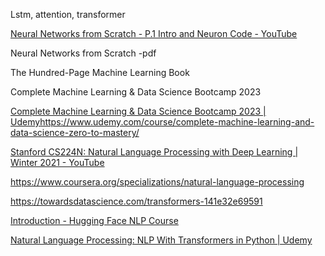 



Lstm, attention, transformer





[Neural Networks from Scratch - P.1 Intro and Neuron Code - YouTube](https://www.youtube.com/watch?v=Wo5dMEP_BbI&list=PLQVvvaa0QuDcjD5BAw2DxE6OF2tius3V3&index=2)

Neural Networks from Scratch  -pdf



The Hundred-Page Machine Learning Book



Complete Machine Learning & Data Science Bootcamp 2023

[Complete Machine Learning &amp; Data Science Bootcamp 2023 | Udemy](https://www.udemy.com/course/complete-machine-learning-and-data-science-zero-to-mastery/)https://www.udemy.com/course/complete-machine-learning-and-data-science-zero-to-mastery/





[Stanford CS224N: Natural Language Processing with Deep Learning | Winter 2021 - YouTube](https://www.youtube.com/playlist?list=PLoROMvodv4rOSH4v6133s9LFPRHjEmbmJ)

https://www.coursera.org/specializations/natural-language-processing



https://towardsdatascience.com/transformers-141e32e69591



[Introduction - Hugging Face NLP Course](https://huggingface.co/learn/nlp-course/chapter1/1)



[Natural Language Processing: NLP With Transformers in Python | Udemy](https://www.udemy.com/course/nlp-with-transformers/)





